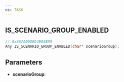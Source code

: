 ```yaml
---
ns: TASK
---
```

## IS_SCENARIO_GROUP_ENABLED

```c
// 0x367A09DED4E05B99
Any IS_SCENARIO_GROUP_ENABLED(char* scenarioGroup);
```

## Parameters
* **scenarioGroup**:
